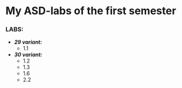 # My ASD-labs of the  first semester
### LABS:
- ***29 variant:***
  - 1.1
- ***30 variant:***
  - 1.2
  - 1.3
  - 1.6
  - 2.2
